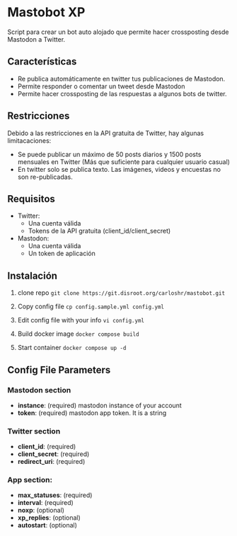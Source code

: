 # Mastobot XP

Script para crear un bot auto alojado que permite hacer crossposting desde Mastodon a Twitter.

## Características
* Re publica automáticamente en twitter tus publicaciones de Mastodon. 
* Permite responder o comentar un tweet desde Mastodon
* Permite hacer crossposting de las respuestas a algunos bots de twitter.

## Restricciones
Debido a las restricciones en la API gratuita de Twitter, hay algunas limitacaciones:
* Se puede publicar un máximo de 50 posts diarios y 1500 posts mensuales en Twitter (Más que suficiente para cualquier usuario casual)
* En twitter solo se publica texto. Las imágenes, videos y encuestas no son re-publicadas.

## Requisitos
* Twitter:
  * Una cuenta válida
  * Tokens de la API gratuita (client_id/client_secret)
* Mastodon:
  * Una cuenta válida
  * Un token de aplicación

## Instalación 
1.  clone repo
  `git clone https://git.disroot.org/carloshr/mastobot.git`

2. Copy config file
  `cp config.sample.yml config.yml`

3. Edit config file with your info 
  `vi config.yml`

4. Build docker image 
  `docker compose build`

5. Start container
  `docker compose up -d`

## Config File Parameters
### Mastodon section
- **instance**: (required) mastodon instance of your account 
- **token**: (required) mastodon app token. It is a string 
### Twitter section
- **client_id**: (required)
- **client_secret**: (required)
- **redirect_uri**: (required)
### App section:
- **max_statuses**: (required)
- **interval**: (required)
- **noxp**: (optional)
- **xp_replies**: (optional)
- **autostart**: (optional)